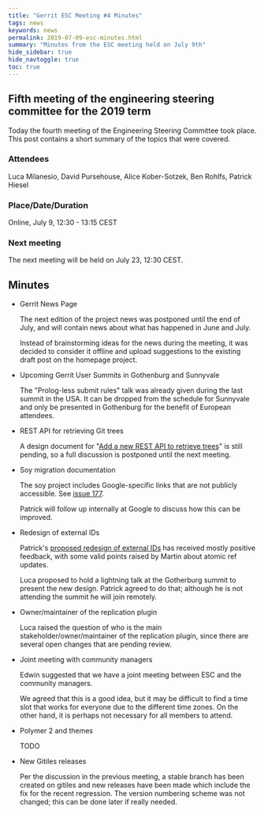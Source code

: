 ```yaml
---
title: "Gerrit ESC Meeting #4 Minutes"
tags: news
keywords: news
permalink: 2019-07-09-esc-minutes.html
summary: "Minutes from the ESC meeting held on July 9th"
hide_sidebar: true
hide_navtoggle: true
toc: true
---
```


## Fifth meeting of the engineering steering committee for the 2019 term

Today the fourth meeting of the Engineering Steering Committee took
place. This post contains a short summary of the topics that were
covered.

### Attendees

Luca Milanesio, David Pursehouse, Alice Kober-Sotzek, Ben Rohlfs, Patrick Hiesel

### Place/Date/Duration

Online, July 9, 12:30 - 13:15 CEST

### Next meeting

The next meeting will be held on July 23, 12:30 CEST.

## Minutes

* Gerrit News Page

  The next edition of the project news was postponed until the end of July,
  and will contain news about what has happened in June and July.

  Instead of brainstorming ideas for the news during the meeting, it was
  decided to consider it offline and upload suggestions to the existing draft
  post on the homepage project.

* Upcoming Gerrit User Summits in Gothenburg and Sunnyvale

  The "Prolog-less submit rules" talk was already given during the last
  summit in the USA. It can be dropped from the schedule for Sunnyvale
  and only be presented in Gothenburg for the benefit of European attendees.

* REST API for retrieving Git trees

  A design document for
  "[Add a new REST API to retrieve trees](https://gerrit-review.googlesource.com/c/gerrit/+/228127)"
  is still pending, so a full discussion is postponed until the next
  meeting.

* Soy migration documentation

  The soy project includes Google-specific links that are not publicly
  accessible. See [issue 177](https://github.com/google/closure-templates/issues/177).

  Patrick will follow up internally at Google to discuss how this can be
  improved.

* Redesign of external IDs

  Patrick's [proposed redesign of external IDs](https://gerrit-review.googlesource.com/c/homepage/+/228398)
  has received mostly positive feedback, with some valid points raised by
  Martin about atomic ref updates.

  Luca proposed to hold a lightning talk at the Gotherburg summit to
  present the new design. Patrick agreed to do that; although he is not
  attending the summit he will join remotely.

* Owner/maintainer of the replication plugin

  Luca raised the question of who is the main stakeholder/owner/maintainer
  of the replication plugin, since there are several open changes that are
  pending review.

* Joint meeting with community managers

  Edwin suggested that we have a joint meeting between ESC and the community
  managers.

  We agreed that this is a good idea, but it may be difficult to find a time
  slot that works for everyone due to the different time zones. On the other
  hand, it is perhaps not necessary for all members to attend.

* Polymer 2 and themes

  TODO

* New Gitiles releases

  Per the discussion in the previous meeting, a stable branch has been
  created on gitiles and new releases have been made which include the
  fix for the recent regression. The version numbering scheme was not
  changed; this can be done later if really needed.
